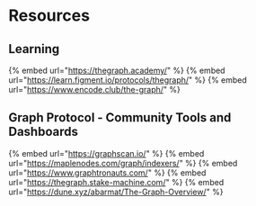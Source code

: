 # Resources

## Learning
{% embed url="https://thegraph.academy/" %}
{% embed url="https://learn.figment.io/protocols/thegraph/" %}
{% embed url="https://www.encode.club/the-graph/" %}

## Graph Protocol - Community Tools and Dashboards

{% embed url="https://graphscan.io/" %}
{% embed url="https://maplenodes.com/graph/indexers/" %}
{% embed url="https://www.graphtronauts.com/" %}
{% embed url="https://thegraph.stake-machine.com/" %}
{% embed url="https://dune.xyz/abarmat/The-Graph-Overview/" %}




